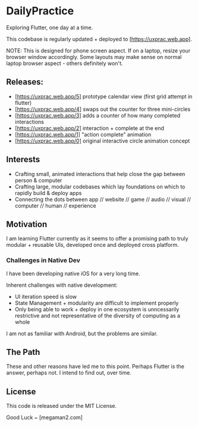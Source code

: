 # DailyPractice

Exploring Flutter, one day at a time.

This codebase is regularly updated + deployed to [https://uxprac.web.app].

NOTE: This is designed for phone screen aspect. If on a laptop, resize
your browser window accordingly. Some layouts may make sense on normal
laptop browser aspect - others definitely won't.

## Releases:

- [https://uxprac.web.app/5] prototype calendar view (first grid attempt in flutter)
- [https://uxprac.web.app/4] swaps out the counter for three mini-circles
- [https://uxprac.web.app/3] adds a counter of how many completed interactions
- [https://uxprac.web.app/2] interaction + complete at the end
- [https://uxprac.web.app/1] "action complete" animation
- [https://uxprac.web.app/0] original interactive circle animation concept

## Interests

- Crafting small, animated interactions that help close the gap between person & computer
- Crafting large, modular codebases which lay foundations on which to rapidly build & deploy apps
- Connecting the dots between app // website // game // audio // visual // computer // human // experience

## Motivation

I am learning Flutter currently as it seems to offer a promising path to
truly modular + reusable UIs, developed once and deployed cross platform.


### Challenges in Native Dev

I have been developing native iOS for a very long time.

Inherent challenges with native development:

- UI iteration speed is slow 
- State Management + modularity are difficult to implement properly
- Only being able to work + deploy in one ecosystem is unncessarily restrictive and not representative of the diversity of computing as a whole

I am not as familiar with Android, but the problems are similar.

## The Path 

These and other reasons have led me to this point. Perhaps Flutter is the answer, perhaps not. I intend to find out, over time.

## License

This code is released under the MIT License.

Good Luck ~
[megaman2.com]
